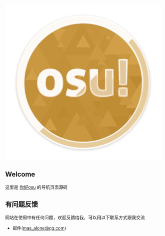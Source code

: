 <img width="500" alt="你好osu" src="hiosu.png">

## Welcome
这里是 [你好osu](https://www.hiosu.com) 的导航页面源码

## 有问题反馈
网站在使用中有任何问题，欢迎反馈给我，可以用以下联系方式跟我交流

* 邮件(mas_alone@qq.com)
